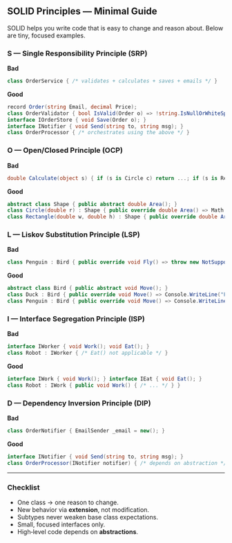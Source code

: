 ﻿## SOLID Principles — Minimal Guide

SOLID helps you write code that is easy to change and reason about. Below are tiny, focused examples.

### S — Single Responsibility Principle (SRP)
**Bad**
```csharp
class OrderService { /* validates + calculates + saves + emails */ }
```
**Good**
```csharp
record Order(string Email, decimal Price);
class OrderValidator { bool IsValid(Order o) => !string.IsNullOrWhiteSpace(o.Email) && o.Price > 0; }
interface IOrderStore { void Save(Order o); }
interface INotifier { void Send(string to, string msg); }
class OrderProcessor { /* orchestrates using the above */ }
```

### O — Open/Closed Principle (OCP)
**Bad**
```csharp
double Calculate(object s) { if (s is Circle c) return ...; if (s is Rectangle r) return ...; }
```
**Good**
```csharp
abstract class Shape { public abstract double Area(); }
class Circle(double r) : Shape { public override double Area() => Math.PI * r * r; }
class Rectangle(double w, double h) : Shape { public override double Area() => w * h; }
```

### L — Liskov Substitution Principle (LSP)
**Bad**
```csharp
class Penguin : Bird { public override void Fly() => throw new NotSupportedException(); }
```
**Good**
```csharp
abstract class Bird { public abstract void Move(); }
class Duck : Bird { public override void Move() => Console.WriteLine("Flying"); }
class Penguin : Bird { public override void Move() => Console.WriteLine("Swimming"); }
```

### I — Interface Segregation Principle (ISP)
**Bad**
```csharp
interface IWorker { void Work(); void Eat(); }
class Robot : IWorker { /* Eat() not applicable */ }
```
**Good**
```csharp
interface IWork { void Work(); } interface IEat { void Eat(); }
class Robot : IWork { public void Work() { /* ... */ } }
```

### D — Dependency Inversion Principle (DIP)
**Bad**
```csharp
class OrderNotifier { EmailSender _email = new(); }
```
**Good**
```csharp
interface INotifier { void Send(string to, string msg); }
class OrderProcessor(INotifier notifier) { /* depends on abstraction */ }
```

---

### Checklist
- One class → one reason to change.
- New behavior via **extension**, not modification.
- Subtypes never weaken base class expectations.
- Small, focused interfaces only.
- High‑level code depends on **abstractions**.
